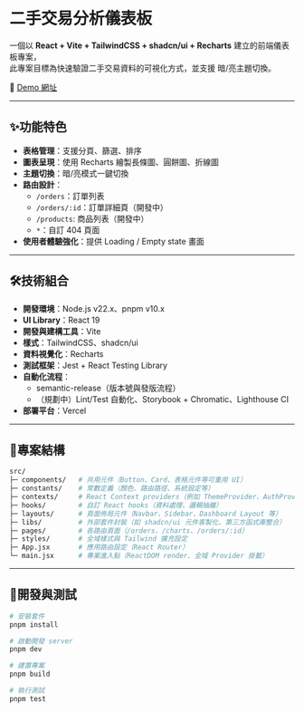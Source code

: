 # 二手交易分析儀表板

一個以 **React + Vite + TailwindCSS + shadcn/ui + Recharts** 建立的前端儀表板專案，  
此專案目標為快速驗證二手交易資料的可視化方式，並支援 暗/亮主題切換。

🚀 [Demo 網址](https://2nd-track-dashboard.vercel.app)

---

## ✨功能特色
- **表格管理**：支援分頁、篩選、排序
- **圖表呈現**：使用 Recharts 繪製長條圖、圓餅圖、折線圖
- **主題切換**：暗/亮模式一鍵切換
- **路由設計**：
  - `/orders`：訂單列表
  - `/orders/:id`：訂單詳細頁（開發中）
  - `/products`: 商品列表（開發中）
  - `*`：自訂 404 頁面
- **使用者體驗強化**：提供 Loading / Empty state 畫面

---

## 🛠️技術組合
- **開發環境**：Node.js v22.x、pnpm v10.x
- **UI Library**：React 19
- **開發與建構工具**：Vite
- **樣式**：TailwindCSS、shadcn/ui
- **資料視覺化**：Recharts
- **測試框架**：Jest + React Testing Library
- **自動化流程**：
    - semantic-release（版本號與發版流程）  
    - （規劃中）Lint/Test 自動化、Storybook + Chromatic、Lighthouse CI
- **部署平台**：Vercel

---

## 📂專案結構
```bash
src/  
├─ components/   # 共用元件（Button、Card、表格元件等可重用 UI）
├─ constants/    # 常數定義（顏色、路由路徑、系統設定等）
├─ contexts/     # React Context providers（例如 ThemeProvider、AuthProvider）
├─ hooks/        # 自訂 React hooks（資料處理、邏輯抽離）
├─ layouts/      # 頁面佈局元件（Navbar、Sidebar、Dashboard Layout 等）
├─ libs/         # 外部套件封裝（如 shadcn/ui 元件客製化、第三方函式庫整合）
├─ pages/        # 各路由頁面（/orders、/charts、/orders/:id）
├─ styles/       # 全域樣式與 Tailwind 擴充設定
├─ App.jsx       # 應用路由設定（React Router）
└─ main.jsx      # 專案進入點（ReactDOM render、全域 Provider 掛載）
```
---

## 🚦開發與測試
```bash
# 安裝套件
pnpm install

# 啟動開發 server
pnpm dev

# 建置專案
pnpm build

# 執行測試
pnpm test
```
